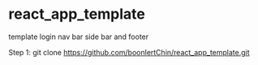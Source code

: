 # react_app_template
template login nav bar side bar and footer

Step 1:
git clone https://github.com/boonlertChin/react_app_template.git
